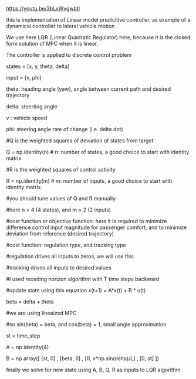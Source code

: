 https://youtu.be/3bLvWvgwbtI


this is implementation of Linear model predicitive controller, as example of a dynamical controller to lateral vehicle motion

We use here LQR (Linear Quadratic Regulator) here, because it is the closed form solution of MPC when it is linear.

The controller is applied to discrete control problem

states = [x, y, theta, delta]

input = [v, phi]

theta: heading angle (yaw), angle between current path and desired trajectory

delta: steerting angle

v : vehicle speed

phi: steering angle rate of change (i.e. delta dot)

#Q is the weighted squares of deviation of states from target

Q = np.identity(n)     # n: number of states, a good choice to start with identity matrix

#R is the weighted squares of control activity

R = np.identity(m)     # m: number of inputs, a good choice to start with identity matrix

#you should tune values of Q and R manually

#here n = 4 (4 states), and m = 2 (2 inputs)

#cost function or objective function: here it is required to minimize difference control input magnitude for passenger comfort, and to minimize deviation from reference (desired trajectory)

#cost function: regulation type, and tracking type

#regulation drives all inputs to zeros, we will use this

#tracking drives all inputs to desired values

#I used receding horizon algorithm with T time steps backward

#update state using this equation x(t+1) = A*x(t) + B * u(t)

beta = delta + theta

#we are using lineaized MPC

#so sin(beta) = beta, and cos(beta) = 1, small angle approximation
 
st = time_step

A = np.identity(4)

B = np.array([ [st, 0] , [beta, 0] , [0, v*np.sin(delta)/L] , [0, st] ])
            

finally we solve for new state using A, B, Q, R as inputs to LQR algorithm
